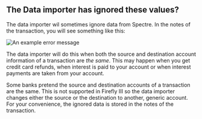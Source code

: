 ## The Data importer has ignored these values?

The data importer wil sometimes ignore data from Spectre. In the notes of the transaction, you will see something like this:

![An example error message](images/ignored.png)

The data importer will do this when both the source and destination account information of a transaction are *the same*. This may happen when you get credit card refunds, when interest is paid to your account or when interest payments are taken from your account.

Some banks pretend the source and destination accounts of a transaction are the same. This is not supported in Firefly III so the data importer changes either the source or the destination to another, generic account. For your convenience, the ignored data is stored in the notes of the transaction.
